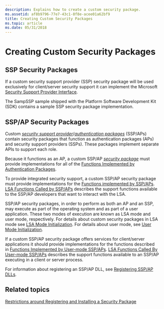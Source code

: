 ```yaml
---
description: Explains how to create a custom security package.
ms.assetid: af8b9796-77e7-43c1-8f8e-acee01a62bf9
title: Creating Custom Security Packages
ms.topic: article
ms.date: 05/31/2018
---
```


# Creating Custom Security Packages

## SSP Security Packages

If a custom security support provider (SSP) security package will be used exclusively for client/server security support it can implement the Microsoft [Security Support Provider Interface](sspi.md).

The SampSSP sample shipped with the Platform Software Development Kit (SDK) contains a sample SSP security package implementation.

## SSP/AP Security Packages

Custom [*security support provider*](/windows/desktop/SecGloss/s-gly)/[*authentication packages*](/windows/desktop/SecGloss/a-gly) (SSP/APs) contain security packages that function as authentication packages (APs) and security support providers (SSPs). These packages implement separate APIs to support each role.

Because it functions as an AP, a custom SSP/AP [*security package*](/windows/desktop/SecGloss/s-gly) must provide implementations for all of the [Functions Implemented by Authentication Packages](authentication-functions.md).

To provide integrated security support, a custom SSP/AP security package must provide implementations for the [Functions implemented by SSP/APs](authentication-functions.md). [LSA Functions Called by SSP/APs](authentication-functions.md) describes the support functions available to the SSP/AP developers that want to interact with the LSA.

SSP/AP security packages, in order to perform as both an AP and an SSP, may execute as part of the operating system and as part of a user application. These two modes of execution are known as LSA mode and user mode, respectively. For details about custom security packages in LSA mode see [LSA Mode Initialization](lsa-mode-initialization.md). For details about user mode, see [User Mode Initialization](user-mode-initialization.md).

If a custom SSP/AP security package offers services for client/server applications it should provide implementations for the functions described in [Functions Implemented by User-mode SSP/APs](authentication-functions.md). [LSA Functions Called By User-mode SSP/APs](authentication-functions.md) describes the support functions available to an SSP/AP executing in a client or server process.

For information about registering an SSP/AP DLL, see [Registering SSP/AP DLLs](registering-ssp-ap-dlls.md).

## Related topics

<dl> <dt>

[Restrictions around Registering and Installing a Security Package](restrictions-around-registering-and-installing-a-security-package.md)
</dt> </dl>

 

 
